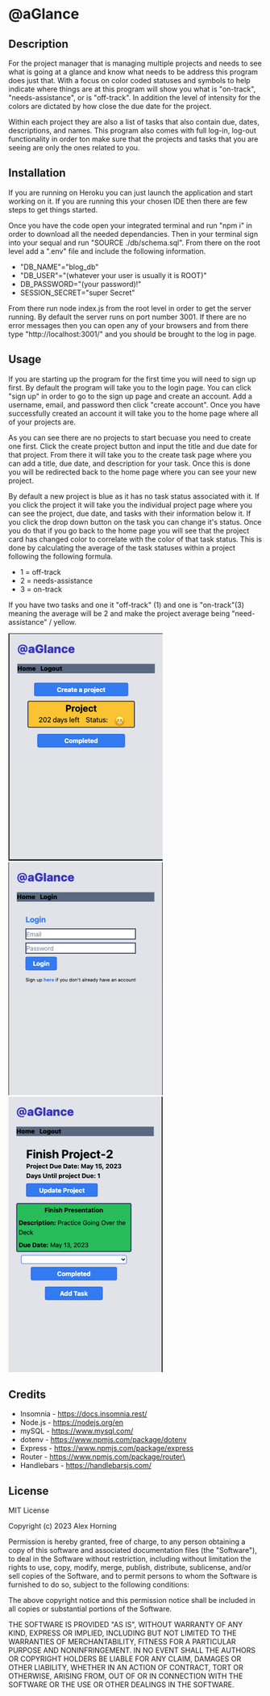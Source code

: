 # @aGlance

## Description

For the project manager that is managing multiple projects and needs to see what is going at a glance and know what needs to be address this program does just that. With a focus on color coded statuses and symbols to help indicate where things are at this program will show you what is "on-track", "needs-assistance", or is "off-track". In addition the level of intensity for the colors are dictated by how close the due date for the project.

Within each project they are also a list of tasks that also contain due, dates, descriptions, and names. This program also comes with full log-in, log-out functionality in order ton make sure that the projects and tasks that you are seeing are only the ones related to you.

## Installation

If you are running on Heroku you can just launch the application and start working on it. If you are running this your chosen IDE then there are few steps to get things started.

Once you have the code open your integrated terminal and run "npm i" in order to download all the needed dependancies. Then in your terminal sign into your sequal and run "SOURCE ./db/schema.sql". From there on the root level add a ".env" file and include the following information.

- "DB_NAME"="blog_db"
- "DB_USER"="(whatever your user is usually it is ROOT)"
- DB_PASSWORD="(your password)!"
- SESSION_SECRET="super Secret"

From there run node index.js from the root level in order to get the server running. By default the server runs on port number 3001. If there are no error messages then you can open any of your browsers and from there type "http://localhost:3001/" and you should be brought to the log in page.

## Usage

If you are starting up the program for the first time you will need to sign up first. By default the program will take you to the login page. You can click "sign up" in order to go to the sign up page and create an account. Add a username, email, and password then click "create account". Once you have successfully created an account it will take you to the home page where all of your projects are.

As you can see there are no projects to start becuase you need to create one first. Click the create project button and input the title and due date for that project. From there it will take you to the create task page where you can add a title, due date, and description for your task. Once this is done you will be redirected back to the home page where you can see your new project.

By default a new project is blue as it has no task status associated with it. If you click the project it will take you the individual project page where you can see the project, due date, and tasks with their information below it. If you click the drop down button on the task you can change it's status. Once you do that if you go back to the home page you will see that the project card has changed color to correlate with the color of that task status. This is done by calculating the average of the task statuses within a project following the following formula.

- 1 = off-track
- 2 = needs-assistance
- 3 = on-track

If you have two tasks and one it "off-track" (1) and one is "on-track"(3) meaning the average will be 2 and make the project average being "need-assistance" / yellow.

![Project Overview Page](assets/Screenshot%202023-05-13%20at%2011.35.53%20AM.png)
  ![Login Page](assets/Screenshot%202023-05-13%20at%209.11.47%20AM.png)
  ![Individual Project Page](assets/Screenshot%202023-05-13%20at%209.12.54%20AM.png)



## Credits

- Insomnia - https://docs.insomnia.rest/
- Node.js - https://nodejs.org/en
- mySQL - https://www.mysql.com/
- dotenv - https://www.npmjs.com/package/dotenv
- Express - https://www.npmjs.com/package/express
- Router - https://www.npmjs.com/package/router\
- Handlebars - https://handlebarsjs.com/

## License

MIT License

Copyright (c) 2023 Alex Horning

Permission is hereby granted, free of charge, to any person obtaining a copy of this software and associated documentation files (the "Software"), to deal in the Software without restriction, including without limitation the rights to use, copy, modify, merge, publish, distribute, sublicense, and/or sell copies of the Software, and to permit persons to whom the Software is furnished to do so, subject to the following conditions:

The above copyright notice and this permission notice shall be included in all copies or substantial portions of the Software.

THE SOFTWARE IS PROVIDED "AS IS", WITHOUT WARRANTY OF ANY KIND, EXPRESS OR IMPLIED, INCLUDING BUT NOT LIMITED TO THE WARRANTIES OF MERCHANTABILITY, FITNESS FOR A PARTICULAR PURPOSE AND NONINFRINGEMENT. IN NO EVENT SHALL THE AUTHORS OR COPYRIGHT HOLDERS BE LIABLE FOR ANY CLAIM, DAMAGES OR OTHER LIABILITY, WHETHER IN AN ACTION OF CONTRACT, TORT OR OTHERWISE, ARISING FROM, OUT OF OR IN CONNECTION WITH THE SOFTWARE OR THE USE OR OTHER DEALINGS IN THE SOFTWARE.
